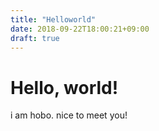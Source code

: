 ```yaml
---
title: "Helloworld"
date: 2018-09-22T18:00:21+09:00
draft: true
---
```

# Hello, world!
i am hobo. nice to meet you!
